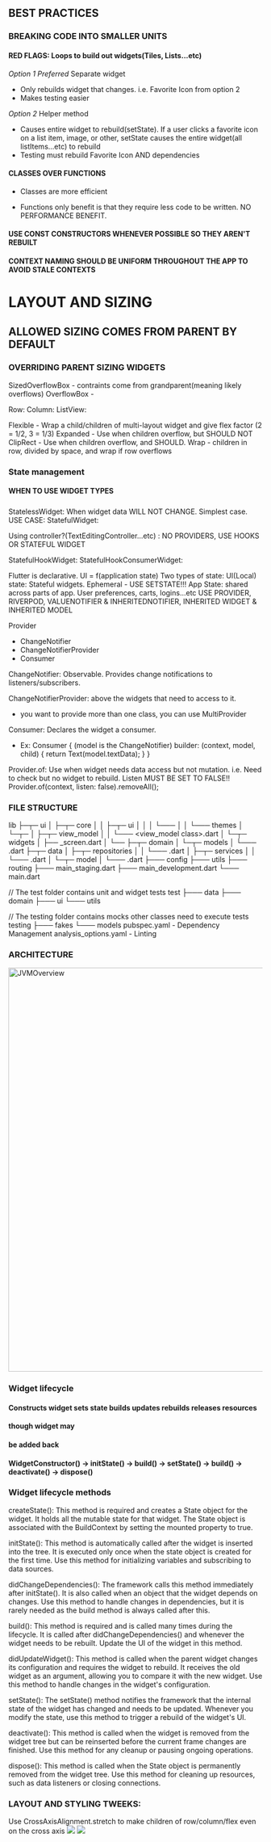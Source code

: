 
## BEST PRACTICES

### BREAKING CODE INTO SMALLER UNITS

#### RED FLAGS: Loops to build out widgets(Tiles, Lists...etc)
*Option 1* *Preferred*
Separate widget
- Only rebuilds widget that changes. i.e. Favorite Icon from option 2
- Makes testing easier

*Option 2*
Helper method
- Causes entire widget to rebuild(setState). If a user clicks a favorite icon on a list item, image, or other, setState causes the entire widget(all listItems...etc) to rebuild
- Testing must rebuild Favorite Icon AND dependencies

#### CLASSES OVER FUNCTIONS
- Classes are more efficient

- Functions only benefit is that they require less code to be written. NO PERFORMANCE BENEFIT.

#### USE CONST CONSTRUCTORS WHENEVER POSSIBLE SO THEY AREN'T REBUILT


#### CONTEXT NAMING SHOULD BE UNIFORM THROUGHOUT THE APP TO AVOID STALE CONTEXTS

# LAYOUT AND SIZING

## ALLOWED SIZING COMES FROM PARENT BY DEFAULT

### OVERRIDING PARENT SIZING WIDGETS
SizedOverflowBox - contraints come from grandparent(meaning likely overflows)
OverflowBox - 


Row:
Column:
ListView:

Flexible - Wrap a child/children of multi-layout widget and give flex factor (2 = 1/2, 3 = 1/3)
Expanded - Use when children overflow, but SHOULD NOT
ClipRect - Use when children overflow, and SHOULD. 
Wrap - children in row, divided by space, and wrap if row overflows


### State management
#### WHEN TO USE WIDGET TYPES
##### 
StatelessWidget: When widget data WILL NOT CHANGE. Simplest case. USE CASE: 
StatefulWidget: 

Using controller?(TextEditingController...etc) : NO PROVIDERS, USE HOOKS OR STATEFUL WIDGET


StatefulHookWidget:
StatefulHookConsumerWidget: 

Flutter is declarative.
UI = f(application state)
Two types of state:
UI(Local) state: Stateful widgets. Ephemeral - USE SETSTATE!!!
App State: shared across parts of app. User preferences, carts, logins...etc 
USE PROVIDER, RIVERPOD, VALUENOTIFIER & INHERITEDNOTIFIER, INHERITED WIDGET & INHERITED MODEL

Provider
- ChangeNotifier
- ChangeNotifierProvider
- Consumer

ChangeNotifier: Observable. Provides change notifications to listeners/subscribers.

ChangeNotifierProvider: above the widgets that need to access to it.
-  you want to provide more than one class, you can use MultiProvider

Consumer: Declares the widget a consumer.
- Ex: Consumer<MyModel> {
  (model is the ChangeNotifier)
    builder: (context, model, child) {
        return Text(model.textData);
    }
}

Provider.of: Use when widget needs data access but not mutation. i.e. Need to check
but no widget to rebuild. Listen MUST BE SET TO FALSE!!
Provider.of<CartModel>(context, listen: false).removeAll();
### FILE STRUCTURE
lib
├─┬─ ui
│ ├─┬─ core
│ │ ├─┬─ ui
│ │ │ └─── <shared widgets>
│ │ └─── themes
│ └─┬─ <FEATURE NAME>
│   ├─┬─ view_model
│   │ └─── <view_model class>.dart
│   └─┬─ widgets
│     ├── <feature name>_screen.dart
│     └── <other widgets>
├─┬─ domain
│ └─┬─ models
│   └─── <model name>.dart
├─┬─ data
│ ├─┬─ repositories
│ │ └─── <repository class>.dart
│ ├─┬─ services
│ │ └─── <service class>.dart
│ └─┬─ model
│   └─── <api model class>.dart
├─── config
├─── utils
├─── routing
├─── main_staging.dart
├─── main_development.dart
└─── main.dart

// The test folder contains unit and widget tests
test
├─── data
├─── domain
├─── ui
└─── utils

// The testing folder contains mocks other classes need to execute tests
testing
├─── fakes
└─── models
pubspec.yaml - Dependency Management
analysis_options.yaml - Linting
### ARCHITECTURE
<img src="./src/main/resources/FlutterFrameworkArchitecture.png" alt="JVMOverview" width="800"/>

### Widget lifecycle
#### Constructs widget       sets state    builds     updates       rebuilds   releases resources 
####                                                                           though widget may 
####                                                                            be added back
#### WidgetConstructor() -> initState() -> build() -> setState() -> build() -> deactivate()   -> dispose()

### Widget lifecycle methods
createState(): This method is required and creates a State object for the widget. It holds all the mutable state for that widget. 
The State object is associated with the BuildContext by setting the mounted property to true.

initState(): This method is automatically called after the widget is inserted into the tree. 
It is executed only once when the state object is created for the first time. Use this method for initializing variables and subscribing to data sources.

didChangeDependencies(): The framework calls this method immediately after initState(). 
It is also called when an object that the widget depends on changes. Use this method to handle changes in dependencies, but it is rarely needed as the build method is always called after this.

build(): This method is required and is called many times during the lifecycle. 
It is called after didChangeDependencies() and whenever the widget needs to be rebuilt. Update the UI of the widget in this method.

didUpdateWidget(): This method is called when the parent widget changes its configuration 
and requires the widget to rebuild. It receives the old widget as an argument, allowing you to compare it with the new widget. 
Use this method to handle changes in the widget's configuration.

setState(): The setState() method notifies the framework that the internal state of the widget has changed and needs to be updated. 
Whenever you modify the state, use this method to trigger a rebuild of the widget's UI.

deactivate(): This method is called when the widget is removed from the widget tree but can be reinserted before the current frame changes are finished. 
Use this method for any cleanup or pausing ongoing operations.

dispose(): This method is called when the State object is permanently removed from the widget tree. Use this method for cleaning up resources, 
such as data listeners or closing connections.



### LAYOUT AND STYLING TWEEKS:
Use CrossAxisAlignment.stretch to make children of row/column/flex even on the cross axis
<img src="resources/how-to/Column Children Uneven.png">
<img src="resources/how-to/Column Children stretch cross axis.png">